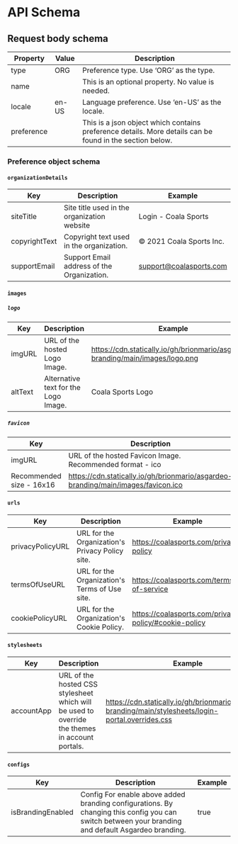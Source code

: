 # API Schema

## Request body schema

| Property       | Value               | Description                                             |
| -------------- | ------------------- | ------------------------------------------------------- |
| type           | ORG                 | Preference type. Use ‘ORG’ as the type.                 |
| name           | <organization-name> | This is an optional property. No value is needed.       |
| locale         | en-US               | Language preference. Use ‘en-US’ as the locale.         |
| preference     | <preference object> | This is a json object which contains preference details. More details can be found in the section below.         |

### Preference object schema

#### `organizationDetails`

| Key             | Description         | Example                                             |
| --------------  | ------------------- | ------------------------------------------------------- |
| siteTitle           | Site title used in the organization website                 | Login - Coala Sports |
| copyrightText           | Copyright text used in the organization.                 | © 2021 Coala Sports Inc. |
| supportEmail           | Support Email address of the Organization.                 | support@coalasports.com |

#### `images`

##### `logo`

| Key             | Description         | Example                                             |
| --------------  | ------------------- | ------------------------------------------------------- |
| imgURL           | URL of the hosted Logo Image.                | https://cdn.statically.io/gh/brionmario/asgardeo-branding/main/images/logo.png |
| altText           | Alternative text for the Logo Image.                 | Coala Sports Logo |support@coalasports.com |

##### `favicon`

| Key             | Description         | Example                                             |
| --------------  | ------------------- | ------------------------------------------------------- |
| imgURL           | URL of the hosted Favicon Image. Recommended format - ico
Recommended size - 16x16               | https://cdn.statically.io/gh/brionmario/asgardeo-branding/main/images/favicon.ico |

#### `urls`

| Key             | Description         | Example                                             |
| --------------  | ------------------- | ------------------------------------------------------- |
| privacyPolicyURL           | URL for the Organization's Privacy Policy site.  | https://coalasports.com/privacy-policy |
| termsOfUseURL           | URL for the Organization's Terms of Use site.  | https://coalasports.com/terms-of-service |
| cookiePolicyURL           | URL for the Organization's Cookie Policy.  | https://coalasports.com/privacy-policy/#cookie-policy |

#### `stylesheets`

| Key             | Description         | Example                                             |
| --------------  | ------------------- | ------------------------------------------------------- |
| accountApp           | URL of the hosted CSS stylesheet which will be used to override the themes in account portals.  | https://cdn.statically.io/gh/brionmario/asgardeo-branding/main/stylesheets/login-portal.overrides.css |

#### `configs`

| Key             | Description         | Example                                             |
| --------------  | ------------------- | ------------------------------------------------------- |
| isBrandingEnabled           | Config For enable above added  branding configurations. By changing this config you can switch between your branding and default Asgardeo branding.  | true |
